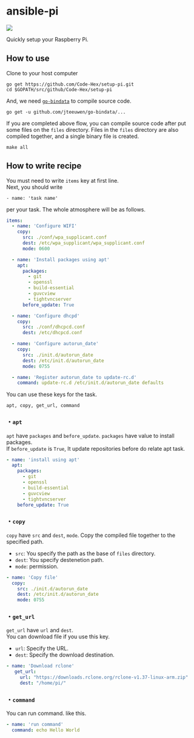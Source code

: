 # ansible-pi

![](https://raw.github.com/motdotla/ansible-pi/master/ansible-pi.jpg)

Quickly setup your Raspberry Pi.

## How to use

Clone to your host computer

```
go get https://github.com/Code-Hex/setup-pi.git
cd $GOPATH/src/github/Code-Hex/setup-pi
```

And, we need [`go-bindata`](https://github.com/jteeuwen/go-bindata) to compile source code.

```
go get -u github.com/jteeuwen/go-bindata/...
```

If you are completed above flow, you can compile source code after put some files on the `files` directory. Files in the `files` directory are also compiled together, and a single binary file is created.

```
make all
```

## How to write recipe

You must need to write `items` key at first line.  
Next, you should write

    - name: 'task name'
per your task. The whole atmosphere will be as follows.
```yaml
items:
  - name: 'Configure WIFI'
    copy:
      src: ./conf/wpa_supplicant.conf
      dest: /etc/wpa_supplicant/wpa_supplicant.conf
      mode: 0600

  - name: 'Install packages using apt'
    apt:
      packages:
        - git
        - openssl
        - build-essential 
        - guvcview
        - tightvncserver
      before_update: True

  - name: 'Configure dhcpd'
    copy:
      src: ./conf/dhcpcd.conf
      dest: /etc/dhcpcd.conf

  - name: 'Configure autorun_date'
    copy:
      src: ./init.d/autorun_date
      dest: /etc/init.d/autorun_date
      mode: 0755

  - name: 'Register autorun_date to update-rc.d'
    command: update-rc.d /etc/init.d/autorun_date defaults
```

You can use these keys for the task.
    
    apt, copy, get_url, command

### ・`apt`
`apt` have `packages` and `before_update`.
`packages` have value to install packages.  
If `before_update` is `True`, It update repositories before do relate apt task.
```yaml
- name: 'install using apt'
  apt:
    packages:
      - git
      - openssl
      - build-essential 
      - guvcview
      - tightvncserver
    before_update: True
```

### ・`copy`
`copy` have `src` and `dest`, `mode`.
Copy the compiled file together to the specified path.
- `src`: You specify the path as the base of `files` directory.  
- `dest`: You specify destenetion path.
- `mode`: permission.
```yaml
- name: 'Copy file'
  copy:
    src: ./init.d/autorun_date
    dest: /etc/init.d/autorun_date
    mode: 0755
```
### ・`get_url`
`get_url` have `url` and `dest`.  
You can download file if you use this key.
- `url`: Specify the URL.
- `dest`: Specify the download destination.
```yaml
- name: 'Download rclone'
   get_url:
     url: "https://downloads.rclone.org/rclone-v1.37-linux-arm.zip"
     dest: "/home/pi/"
```
### ・`command`
You can run command. like this.
```yaml
- name: 'run command'
  command: echo Hello World
```

